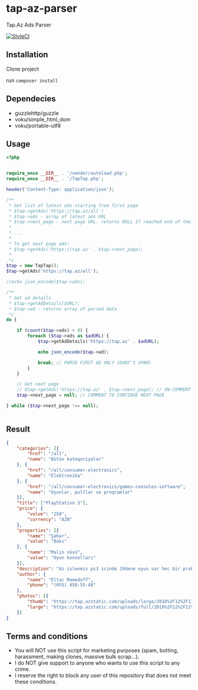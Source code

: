 
# tap-az-parser
Tap.Az Ads Parser

[![StyleCI](https://github.styleci.io/repos/161325486/shield?branch=master)](https://github.styleci.io/repos/161325486)

## Installation
Clone project

run ```composer install```

## Dependecies

- guzzlehttp/guzzle
- voku/simple_html_dom
- voku/portable-utf8

## Usage
```php
<?php


require_once __DIR__ . '/vendor/autoload.php';
require_once __DIR__ . '/TapTap.php';

header('Content-Type: application/json');

/**
 * Get list of latest ads starting from first page
 * $tap->getAds('https://tap.az/all')
 * $tap->ads - array of latest ads URL
 * $tap->next_page - next page URL. returns NULL If reached end of the listing.
 *
 * ...
 *
 * To get next page ads:
 * $tap->getAds('https://tap.az' . $tap->next_page);
 *
 */
$tap = new TapTap();
$tap->getAds('https://tap.az/all');

//echo json_encode($tap->ads);

/**
 * Get ad details
 * $tap->getAdDetails($URL);
 * $tap->ad - returns array of parsed data
 */
do {

    if (count($tap->ads) > 0) {
        foreach ($tap->ads as $adURL) {
            $tap->getAdDetails('https://tap.az' . $adURL);

            echo json_encode($tap->ad);

            break; // PARSE FIRST AD ONLY (DONT'S SPAM)
        }
    }

    // Get next page
    // $tap->getAds('https://tap.az' . $tap->next_page); // UN-COMMENT TO CONTINUE NEXT PAGE
    $tap->next_page = null; // COMMENT TO CONTINUE NEXT PAGE

} while ($tap->next_page !== null);



```

## Result

```json
{
    "categories": [{
        "href": "/all",
        "name": "Bütün kateqoriyalar"
    }, {
        "href": "/all/consumer-electronics",
        "name": "Elektronika"
    }, {
        "href": "/all/consumer-electronics/games-consoles-software",
        "name": "Oyunlar, pultlar və proqramlar"
    }],
    "title": ["PlayStation 3"],
    "price": {
        "value": "250",
        "currency": "AZN"
    },
    "properties": [{
        "name": "Şəhər",
        "value": "Bakı"
    }, {
        "name": "Malın növü",
        "value": "Oyun konsolları"
    }],
    "description": "Az islenmis ps3 icinde 19dene oyun var hec bir problemi yoxdu alinanan az islenb evde qalib tep tezedi her bir weyi var iki pultu var endrim olacaq cuzi ciddi wexsler narahat elesin",
    "author": {
        "name": "Eltac Mamedoff",
        "phone": "(055) 458-55-48"
    },
    "photos": [{
        "thumb": "https://tap.azstatic.com/uploads/large/2018%2F12%2F11%2F16%2F18%2F33%2F8495fa34-475d-4661-b775-72bd9b6444fc%2F97013_hW4IwdBKX0g8eYkZrqTDig.jpg",
        "large": "https://tap.azstatic.com/uploads/full/2018%2F12%2F11%2F16%2F18%2F33%2F8495fa34-475d-4661-b775-72bd9b6444fc%2F97013_hW4IwdBKX0g8eYkZrqTDig.jpg"
    }]
}
```

## Terms and conditions

- You will NOT use this script for marketing purposes (spam, botting, harassment, making clones, massive bulk scrap...).
- I do NOT give support to anyone who wants to use this script to any crime.
- I reserve the right to block any user of this repository that does not meet these conditions.
